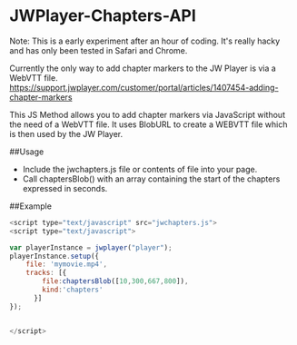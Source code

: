 # JWPlayer-Chapters-API

Note: This is a early experiment after an hour of coding. It's really hacky and has only been tested in Safari and Chrome.

Currently the only way to add chapter markers to the JW Player is via a WebVTT file.
https://support.jwplayer.com/customer/portal/articles/1407454-adding-chapter-markers

This JS Method allows you to add chapter markers via JavaScript without the need of a WebVTT file.
It uses BlobURL to create a WEBVTT file which is then used by the JW Player.

##Usage

- Include the jwchapters.js file or contents of file into your page.
- Call chaptersBlob() with an array containing the start of the chapters expressed in seconds.


##Example

```javascript
<script type="text/javascript" src="jwchapters.js">
<script type="text/javascript">

var playerInstance = jwplayer("player");
playerInstance.setup({
    file: 'mymovie.mp4',
	tracks: [{
	    file:chaptersBlob([10,300,667,800]),
	    kind:'chapters'
	  }]
});


</script>
```

